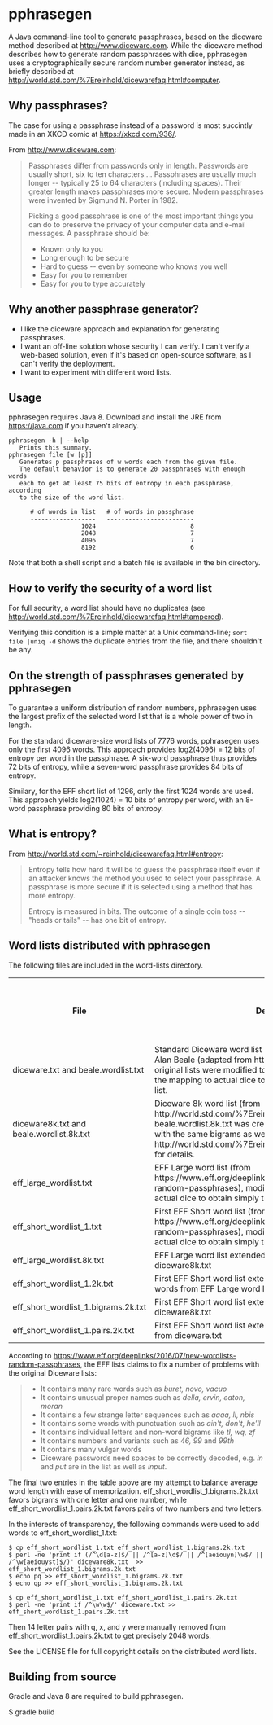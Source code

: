 # pphrasegen

A Java command-line tool to generate passphrases, based on the diceware
method described at http://www.diceware.com.  While the diceware method 
describes how to generate random passphrases with dice, pphrasegen uses
a cryptographically secure random number generator instead, as briefly described
at http://world.std.com/%7Ereinhold/dicewarefaq.html#computer.


## Why passphrases?

The case for using a passphrase instead of a password is most succintly
made in an XKCD comic at https://xkcd.com/936/.

From http://www.diceware.com:

> Passphrases differ from passwords only in length. Passwords are
  usually short, six to ten characters.... Passphrases are usually
  much longer -- typically 25 to 64 characters (including
  spaces). Their greater length makes passphrases more secure. Modern
  passphrases were invented by Sigmund N. Porter in 1982.
>
> Picking a good passphrase is one of the most important things you
  can do to preserve the privacy of your computer data and e-mail
  messages. A passphrase should be:
>
> - Known only to you
> - Long enough to be secure
> - Hard to guess -- even by someone who knows you well
> - Easy for you to remember
> - Easy for you to type accurately


## Why another passphrase generator?

- I like the diceware approach and explanation for generating passphrases.
- I want an off-line solution whose security I can verify.  I can't verify a
web-based solution, even if it's based on open-source software, as I can't verify
the deployment.
- I want to experiment with different word lists.


## Usage

pphrasegen requires Java 8. Download and install the JRE from
https://java.com if you haven't already.

```
pphrasegen -h | --help
   Prints this summary.
pphrasegen file [w [p]]
   Generates p passphrases of w words each from the given file.
   The default behavior is to generate 20 passphrases with enough words
   each to get at least 75 bits of entropy in each passphrase, according
   to the size of the word list.

      # of words in list   # of words in passphrase
      ------------------   ------------------------
                    1024                          8
                    2048                          7
                    4096                          7
                    8192                          6
```

Note that both a shell script and a batch file is available in the bin
directory.


## How to verify the security of a word list

For full security, a word list should have no duplicates 
(see http://world.std.com/%7Ereinhold/dicewarefaq.html#tampered).

Verifying this condition is a simple matter at a Unix command-line; 
`sort file |uniq -d` shows the duplicate entries from the file, and there 
shouldn't be any.


## On the strength of passphrases generated by pphrasegen

To guarantee a uniform distribution of random numbers, pphrasegen uses the 
largest prefix of the selected word list that is a whole power of two in 
length. 

For the standard diceware-size word lists of 7776 words, pphrasegen
uses only the first 4096 words. This 
approach provides log2(4096) = 12 bits of entropy per word in the passphrase.
A six-word passphrase thus provides 72 bits of entropy, while a seven-word
passphrase provides 84 bits of entropy.

Similary, for the EFF short list of 1296, only the first 1024 words are used. 
This approach yields log2(1024) = 10 bits of entropy
per word, with an 8-word passphrase providing 80 bits of entropy.


## What is entropy?

From http://world.std.com/~reinhold/dicewarefaq.html#entropy:

> Entropy tells how hard it will be to guess the passphrase itself even if an attacker knows the method you used to select your passphrase. A passphrase is more secure if it is selected using a method that has more entropy.
>
> Entropy is measured in bits. The outcome of a single coin toss -- "heads or tails" -- has one bit of entropy.


## Word lists distributed with pphrasegen

The following files are included in the word-lists directory.

<table>
<tr>
    <th>File</th>
    <th>Description</th>
    <th># Entries</th>
    <th>UE: Usable Entries</th>
    <th>E: Entropy bits per word [log2(UE)]</th>
    <th>A: Average word length</th>
    <th>W: # words to get at least 75 entropy bits [ceiling(75/E)]</th>
    <th>Average passphrase length for at least 75 entropy bits [A*W]</th>
</tr>
<tr>
    <td>diceware.txt and beale.wordlist.txt</td>
    <td>Standard Diceware word list and alternative word list edited by Alan Beale
    (adapted from http://www.diceware.com).
    The original lists were modified to remove any PGP signatures and the mapping to actual dice to obtain
    simply the words from the list.</td>
    <td>7776</td>
    <td>4096</td>
    <td>12</td>
    <td>4.35</td> 
    <td>7</td>
    <td>30.5</td>
</tr>
<tr>
    <td>diceware8k.txt and beale.wordlist.8k.txt</td>
    <td>Diceware 8k word list (from http://world.std.com/%7Ereinhold/dicewarefaq.html#computer).
    beale.wordlist.8k.txt was created by extending beale.wordlist.txt with the same bigrams as were added to diceware8k.txt; see
    http://world.std.com/%7Ereinhold/dicewarefaq.html#diceware8k for details.</td>
    <td>8192</td>
    <td>8192</td>
    <td>13</td>
    <td>4.1</td> 
    <td>6</td>
    <td>25</td>
</tr>
<tr>
    <td>eff_large_wordlist.txt</td>
    <td>EFF Large word list (from https://www.eff.org/deeplinks/2016/07/new-wordlists-random-passphrases),
    modified to remove the mapping to actual dice to obtain simply the words from the list.</td>
    <td>7776</td>
    <td>4096</td>
    <td>12</td>
    <td>7.0</td> 
    <td>7</td>
    <td>49</td>
</tr>
<tr>
    <td>eff_short_wordlist_1.txt</td>
    <td>First EFF Short word list (from https://www.eff.org/deeplinks/2016/07/new-wordlists-random-passphrases),
    modified to
        remove the mapping to actual dice to obtain
        simply the words from the list.</td>
    <td>1296</td>
    <td>1024</td>
    <td>10</td>
    <td>4.5</td> 
    <td>8</td>
    <td>36</td>
</tr>
<tr>
    <td>eff_large_wordlist.8k.txt</td>
    <td>EFF Large word list extended with same bigrams as diceware8k.txt</td>
    <td>8192</td>
    <td>8192</td>
    <td>13</td>
    <td>6.74</td> 
    <td>6</td>
    <td>40.4</td>
</tr>
<tr>
    <td>eff_short_wordlist_1.2k.txt</td>
    <td>First EFF Short word list extended with shortest non-duplicate words from EFF Large word list</td>
    <td>2048</td>
    <td>2048</td>
    <td>11</td>
    <td>4.83</td> 
    <td>7</td>
    <td>33.8</td>
</tr>
<tr>
    <td>eff_short_wordlist_1.bigrams.2k.txt</td>
    <td>First EFF Short word list extended with selected bigrams from diceware8k.txt</td>
    <td>2048</td>
    <td>2048</td>
    <td>11</td>
    <td>3.61</td> 
    <td>7</td>
    <td>25.3</td>
</tr>
<tr>
    <td>eff_short_wordlist_1.pairs.2k.txt</td>
    <td>First EFF Short word list extended with letter and number pairs from diceware.txt</td>
    <td>2048</td>
    <td>2048</td>
    <td>11</td>
    <td>3.61</td>
    <td>7</td>
    <td>25.3</td>
</tr>
</table>

According to https://www.eff.org/deeplinks/2016/07/new-wordlists-random-passphrases,
the EFF lists claims to fix a number of problems with the original Diceware lists:

> - It contains many rare words such as _buret, novo, vacuo_
> - It contains unusual proper names such as _della, ervin, eaton, moran_
> - It contains a few strange letter sequences such as _aaaa, ll, nbis_
> - It contains some words with punctuation such as _ain't, don't, he'll_
> - It contains individual letters and non-word bigrams like _tl, wq, zf_
> - It contains numbers and variants such as _46, 99_ and _99th_
> - It contains many vulgar words
> - Diceware passwords need spaces to be correctly decoded, e.g. _in_ and
_put_ are in the list as well as _input_.

The final two entries in the table above are my attempt to balance average
word length with ease of memorization. eff_short_wordlist_1.bigrams.2k.txt
favors bigrams with one letter and one number, while
eff_short_wordlist_1.pairs.2k.txt favors pairs of two numbers and two
letters.

In the interests of transparency, the following commands were used to add words
to eff_short_wordlist_1.txt:

```
$ cp eff_short_wordlist_1.txt eff_short_wordlist_1.bigrams.2k.txt
$ perl -ne 'print if (/^\d[a-z]$/ || /^[a-z]\d$/ || /^[aeiouyn]\w$/ || /^\w[aeiouyst]$/)' diceware8k.txt  >> eff_short_wordlist_1.bigrams.2k.txt
$ echo pq >> eff_short_wordlist_1.bigrams.2k.txt
$ echo qp >> eff_short_wordlist_1.bigrams.2k.txt

$ cp eff_short_wordlist_1.txt eff_short_wordlist_1.pairs.2k.txt
$ perl -ne 'print if /^\w\w$/' diceware.txt >> eff_short_wordlist_1.pairs.2k.txt
```  

Then 14 letter pairs with q, x, and y were manually removed from eff_short_wordlist_1.pairs.2k.txt
to get precisely 2048 words.

See the LICENSE file for full copyright details on the distributed
word lists.


## Building from source

Gradle and Java 8 are required to build pphrasegen.

$ gradle build
